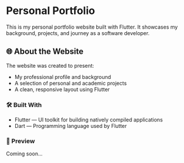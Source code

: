 # Personal Portfolio
This is my personal portfolio website built with Flutter. It showcases my background, projects, and journey as a software developer.

## 🌐 About the Website
The website was created to present:
- My professional profile and background
- A selection of personal and academic projects
- A clean, responsive layout using Flutter

### 🛠️ Built With
- Flutter — UI toolkit for building natively compiled applications
- Dart — Programming language used by Flutter

### 📸 Preview
Coming soon...
